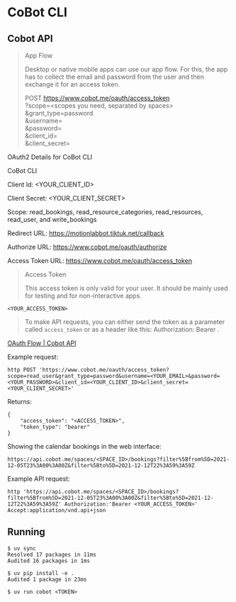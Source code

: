 # CoBot CLI

## Cobot API

> App Flow
> 
> Desktop or native mobile apps can use our app flow. For this, the app has to collect the email and password from the user and then exchange it for an access token.
>
>    POST https://www.cobot.me/oauth/access_token \
>    ?scope=<scopes you need, separated by spaces> \
>    &grant_type=password \
>    &username=<email of the user> \
>    &password=<password of the user> \
>    &client_id=<client id of your app> \
>    &client_secret=<client secret of your app>

OAuth2 Details for CoBot CLI

CoBot CLI

Client Id:
<YOUR_CLIENT_ID>

Client Secret:
<YOUR_CLIENT_SECRET>

Scope:
read_bookings, read_resource_categories, read_resources, read_user, and write_bookings

Redirect URL:
https://motionlabbot.tiktuk.net/callback

Authorize URL:
https://www.cobot.me/oauth/authorize

Access Token URL:
https://www.cobot.me/oauth/access_token

> Access Token
> 
> This access token is only valid for your user.
> It should be mainly used for testing and for non-interactive apps.

    <YOUR_ACCESS_TOKEN>

> To make API requests, you can either send the token as a parameter called `access_token` or as a header like this: Authorization: Bearer <your access token>.

[OAuth Flow | Cobot API](https://www.cobot.me/api-docs/oauth-flow)

Example request:

    http POST 'https://www.cobot.me/oauth/access_token?scope=read_user&grant_type=password&username=<YOUR_EMAIL>&password=<YOUR_PASSWORD>&client_id=<YOUR_CLIENT_ID>&client_secret=<YOUR_CLIENT_SECRET>'

Returns:

    {
        "access_token": "<ACCESS_TOKEN>",
        "token_type": "bearer"
    }

Showing the calendar bookings in the web interface:

    https://api.cobot.me/spaces/<SPACE_ID>/bookings?filter%5Bfrom%5D=2021-12-05T23%3A00%3A00Z&filter%5Bto%5D=2021-12-12T22%3A59%3A59Z

Example API request:

    http 'https://api.cobot.me/spaces/<SPACE_ID>/bookings?filter%5Bfrom%5D=2021-12-05T23%3A00%3A00Z&filter%5Bto%5D=2021-12-12T22%3A59%3A59Z' Authorization:'Bearer <YOUR_ACCESS_TOKEN>' Accept:application/vnd.api+json

## Running

    $ uv sync
    Resolved 17 packages in 11ms
    Audited 16 packages in 1ms
    
    $ uv pip install -e .
    Audited 1 package in 23ms
    
    $ uv run cobot <TOKEN>
